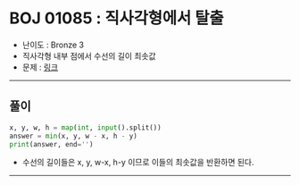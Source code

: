 # BOJ 01085 : 직사각형에서 탈출
- 난이도 : Bronze 3
- 직사각형 내부 점에서 수선의 길이 최솟값
- 문제 : [링크](https://www.acmicpc.net/problem/1085)

---  

## 풀이
```python
x, y, w, h = map(int, input().split())
answer = min(x, y, w - x, h - y)
print(answer, end='')

```
- 수선의 길이들은 x, y, w-x, h-y 이므로 이들의 최솟값을 반환하면 된다.

---
